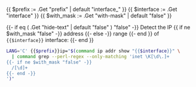 <!--
interface_ip shortcode.
Detect IP address of given interface

@param string prefix Set output variable prefix.
@param string interface Set the interface name.
@param bool hide-text True to hide the text.
@param bool with-mask True to get the IP range instead of the IP address.

usage: { {% snippets/interface_ip prefix="interface_" interface="eth0"
                hide-text="false" with-mask="false" %} }
-->
{{ $prefix := .Get "prefix" | default "interface_" }}
{{ $interface := .Get "interface" }}
{{ $with_mask := .Get "with-mask" | default "false" }}

{{- if eq ( .Get "hide-text" | default "false" ) "false" -}}
Detect the IP {{ if ne $with_mask "false" -}}
    address
  {{- else -}}
    range
  {{- end }} of `{{$interface}}` interface:
{{- end }}

```bash
LANG='C' {{$prefix}}ip="$(command ip addr show "{{$interface}}" \
  | command grep --perl-regex --only-matching 'inet \K[\d\.]+
{{- if ne $with_mask "false" -}}
  /[\d]+
{{- end -}}
')"
```

